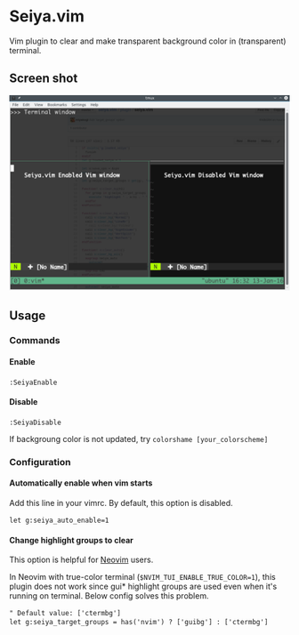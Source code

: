 Seiya.vim
=========

Vim plugin to clear and make transparent background color in (transparent) terminal.

## Screen shot

![screeen shot](screenshot.png)

## Usage

### Commands

#### Enable

`:SeiyaEnable`

#### Disable

`:SeiyaDisable`

If backgroung color is not updated, try `colorshame [your_colorscheme]`

### Configuration

#### Automatically enable when vim starts

Add this line in your vimrc. By default, this option is disabled.

```vim
let g:seiya_auto_enable=1
```

#### Change highlight groups to clear

This option is helpful for [Neovim](https://neovim.io/) users.

In Neovim with true-color terminal (`$NVIM_TUI_ENABLE_TRUE_COLOR=1`), this plugin does not work since gui\* highlight groups are used even when it's running on terminal. Below config solves this problem.

```vim
" Default value: ['ctermbg']
let g:seiya_target_groups = has('nvim') ? ['guibg'] : ['ctermbg']
```

